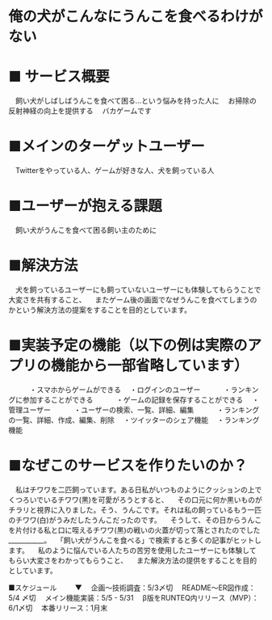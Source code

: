 # 俺の犬がこんなにうんこを食べるわけがない

# ■ サービス概要
　飼い犬がしばしばうんこを食べて困る...という悩みを持った人に
　お掃除の反射神経の向上を提供する
　バカゲームです

# ■メインのターゲットユーザー
　Twitterをやっている人、ゲームが好きな人、犬を飼っている人
　
# ■ユーザーが抱える課題
　飼い犬がうんこを食べて困る飼い主のために

# ■解決方法
　犬を飼っているユーザーにも飼っていないユーザーにも体験してもらうことで大変さを共有すること、
　またゲーム後の画面でなぜうんこを食べてしまうのかという解決方法の提案をすることを目的としています。

# ■実装予定の機能（以下の例は実際のアプリの機能から一部省略しています）
　　　・スマホからゲームができる
　・ログインのユーザー
　　　・ランキングに参加することができる
　　　・ゲームの記録を保存することができる
　・管理ユーザー
　　　・ユーザーの検索、一覧、詳細、編集
　　　・ランキングの一覧、詳細、作成、編集、削除
　・ツイッターのシェア機能
　・ランキング機能

# ■なぜこのサービスを作りたいのか？
　私はチワワを二匹飼っています。ある日私がいつものようにクッションの上でくつろいでいるチワワ(黒)を可愛がろうとすると、
　その口元に何か黒いものがチラリと視界に入りました。そう、うんこです。それは私の飼っているもう一匹のチワワ(白)がうみだしたうんこだったのです。
　そうして、その日からうんこを片付ける私と口に咥えるチワワ(黒)の戦いの火蓋が切って落とされたのでした___________。
　「飼い犬がうんこを食べる」で検索すると多くの記事がヒットします。
　私のように悩んでいる人たちの苦労を使用したユーザーにも体験してもらい大変さをわかってもらうこと、
　また解決方法の提供をすることを目的としています。
　

 ■スケジュール
　
　▼
　企画〜技術調査：5/3〆切
　README〜ER図作成：5/4 〆切
　メイン機能実装：5/5 - 5/31
　β版をRUNTEQ内リリース（MVP）：6/1〆切
　本番リリース：1月末
